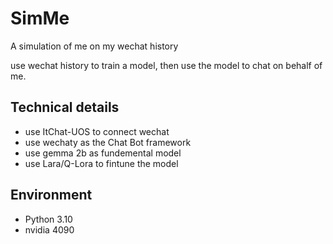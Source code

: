 # SimMe

A simulation of me on my wechat history

use wechat history to train a model, then use the model to chat on behalf of me.

## Technical details

- use ItChat-UOS to connect wechat
- use wechaty as the Chat Bot framework
- use gemma 2b as fundemental model
- use Lara/Q-Lora to fintune the model

## Environment

- Python 3.10
- nvidia 4090
